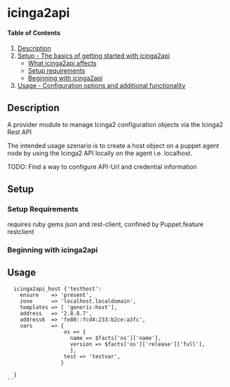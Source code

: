 # icinga2api

#### Table of Contents

1. [Description](#description)
1. [Setup - The basics of getting started with icinga2api](#setup)
    * [What icinga2api affects](#what-icinga2api-affects)
    * [Setup requirements](#setup-requirements)
    * [Beginning with icinga2api](#beginning-with-icinga2api)
1. [Usage - Configuration options and additional functionality](#usage)

## Description

A provider module to manage Icinga2 configuration objects via the Icinga2 Rest API

The intended usage szenario is to create a host object on a puppet agent node by using the
Icinga2 API locally on the agent i.e. localhost.

TODO: Find a way to configure API-Url and credential information

## Setup

### Setup Requirements 
requires ruby gems json and rest-client, confined by Puppet.feature restclient

### Beginning with icinga2api

## Usage

```
  icinga2api_host {'testhost':
    ensure    => 'present',
    zone      => 'localhost.localdomain',
    templates => [ 'generic-host'],
    address   => '2.8.8.7',
    address6  => 'fe80::fcd4:233:b2ce:a3fc',
    vars      => {
                  os => { 
                    name => $facts['os']['name'],
                    version => $facts['os']['release']['full'],
                    },
                  test => 'testvar',
                 }
                   
  } 
``

